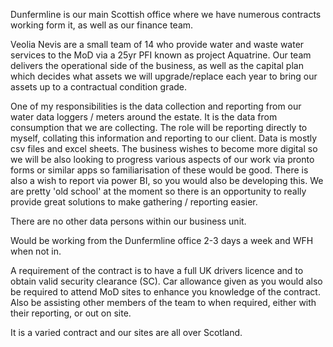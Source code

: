 Dunfermline is our main Scottish office where we have numerous contracts working form it, as well as our finance team.

Veolia Nevis are a small team of 14 who provide water and waste water services to the MoD via a 25yr PFI known as project Aquatrine. Our team delivers the operational side of the business, as well as the capital plan which decides what assets we will upgrade/replace each year to bring our assets up to a contractual condition grade.

One of my responsibilities is the data collection and reporting from our water data loggers / meters around the estate. It is the data from consumption that we are collecting. The role will be reporting directly to myself, collating this information and reporting to our client. Data is mostly csv files and excel sheets. The business wishes to become more digital so we will be also looking to progress various aspects of our work via pronto forms or similar apps so familiarisation of these would be good. There is also a wish to report via power BI, so you would also be developing this. We are pretty 'old school' at the moment so there is an opportunity to really provide great solutions to make gathering / reporting easier.

There are no other data persons within our business unit.

Would be working from the Dunfermline office 2-3 days a week and WFH when not in.

A requirement of the contract is to have a full UK drivers licence and to obtain valid security clearance (SC). Car allowance given as you would also be required to attend MoD sites to enhance you knowledge of the contract. Also be assisting other members of the team to when required, either with their reporting, or out on site.

It is a varied contract and our sites are all over Scotland.